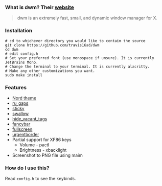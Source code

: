 ### What is dwm? Their [website](https://dwm.suckless.org/)
> dwm is an extremely fast, small, and dynamic window manager for X.

### Installation
    # cd to whichever directory you would like to contain the source
    git clone https://github.com/travis16ad/dwm
    cd dwm
    # edit config.h
    # Set your preferred font (use monospace if unsure). It is currently JetBrains Mono.
    # Change the terminal to your terminal. It is currently alacritty.
    # Make any other customizations you want.
    sudo make install

### Features
* [Nord theme](https://www.nordtheme.com/)
* [ru_gaps](https://dwm.suckless.org/patches/ru_gaps/)
* [sticky](https://dwm.suckless.org/patches/sticky/)
* [swallow](https://dwm.suckless.org/patches/swallow/)
* [hide_vacant_tags](https://dwm.suckless.org/patches/hide_vacant_tags/)
* [fancybar](https://dwm.suckless.org/patches/fancybar/)
* [fullscreen](https://dwm.suckless.org/patches/fullscreen/)
* [urgentborder](https://dwm.suckless.org/patches/urgentborder/)
* Partial support for XF86 keys
  * Volume - pactl
  * Brightness - xbacklight
* Screenshot to PNG file using maim

### How do I use this?
Read `config.h` to see the keybinds.
